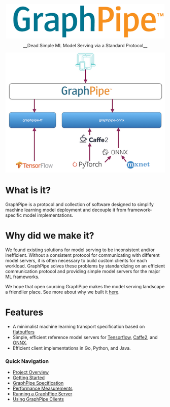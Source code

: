 <img
    src="./assets/logo.png"
    width="500"
    style="display: block; width: 500px; margin: auto;"
/>

<div style="text-align: center">__Dead Simple ML Model Serving via a Standard Protocol__</div>

<img
    src="./assets/arch-sm.jpg"
    width="512"
    style="display: block; width: 512px; margin: auto;"
/>

# What is it?

GraphPipe is a protocol and collection of software designed to simplify machine
learning model deployment and decouple it from framework-specific model
implementations.

# Why did we make it?

We found existing solutions for model serving to be inconsistent and/or inefficient.
Without a consistent protocol for communicating with different model servers, 
it is often necessary to build custom clients for each workload. GraphPipe
solves these problems by standardizing on an efficient communication protocol
and providing simple model servers for the major ML frameworks.

We hope that open sourcing GraphPipe makes the model serving landscape a
friendlier place.  See more about why we built it
[here](guide/user-guide/overview).

# Features

* A minimalist machine learning transport specification based on [flatbuffers]
* Simple, efficient reference model servers for [Tensorflow], [Caffe2], and [ONNX].
* Efficient client implementations in Go, Python, and Java.

[flatbuffers]: https://google.github.io/flatbuffers/
[Tensorflow]: https://www.tensorflow.org
[Caffe2]: https://caffe2.ai
[ONNX]: https://onnx.ai


### Quick Navigation

- [Project Overview](guide/user-guide/overview.md)
- [Getting Started](guide/user-guide/quickstart.md)
- [GraphPipe Specification](guide/user-guide/spec.md)
- [Performance Measurements](guide/user-guide/performance.md)
- [Running a GraphPipe Server](guide/servers/overview.md)
- [Using GraphPipe Clients](guide/clients/overview.md)
